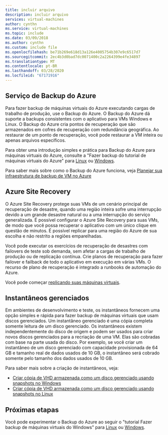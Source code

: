 ```yaml
---
title: incluir arquivo
description: incluir arquivo
services: virtual-machines
author: cynthn
ms.service: virtual-machines
ms.topic: include
ms.date: 03/09/2018
ms.author: cynthn
ms.custom: include file
ms.openlocfilehash: be71b269e618d13a126e4005754b307e9c6517d7
ms.sourcegitcommit: 2ec4b3d0bad7dc0071400c2a2264399e4fe34897
ms.translationtype: MT
ms.contentlocale: pt-BR
ms.lasthandoff: 03/28/2020
ms.locfileid: "67171916"
---
```

## <a name="azure-backup"></a>Serviço de Backup do Azure

Para fazer backup de máquinas virtuais do Azure executando cargas de trabalho de produção, use o Backup do Azure. O Backup do Azure dá suporte a backups consistentes com o aplicativo para VMs Windows e Linux. O Backup do Azure cria pontos de recuperação que são armazenados em cofres de recuperação com redundância geográfica. Ao restaurar de um ponto de recuperação, você pode restaurar a VM inteira ou apenas arquivos específicos. 

Para obter uma introdução simples e prática para Backup do Azure para máquinas virtuais do Azure, consulte a "Fazer backup do tutorial de máquinas virtuais do Azure" para [Linux](../articles/virtual-machines/linux/tutorial-backup-vms.md) ou [Windows](../articles/virtual-machines/windows/tutorial-backup-vms.md).

Para saber mais sobre como o Backup do Azure funciona, veja [Planejar sua infraestrutura de backup de VM no Azure](../articles/backup/backup-azure-vms-introduction.md)


## <a name="azure-site-recovery"></a>Azure Site Recovery

O Azure Site Recovery protege suas VMs de um cenário principal de recuperação de desastre, quando uma região inteira sofre uma interrupção devido a um grande desastre natural ou a uma interrupção do serviço generalizada. É possível configurar o Azure Site Recovery para suas VMs, de modo que você possa recuperar o aplicativo com um único clique em questão de minutos. É possível replicar para uma região do Azure de sua escolha e não restrito a regiões emparelhadas. 

Você pode executar os exercícios de recuperação de desastres com failovers de teste sob demanda, sem afetar a cargas de trabalho de produção ou de replicação contínua. Crie planos de recuperação para fazer failover e failback de todo o aplicativo em execução em várias VMs. O recurso de plano de recuperação é integrado a runbooks de automação do Azure.

Você pode começar [replicando suas máquinas virtuais](https://aka.ms/a2a-getting-started). 

## <a name="managed-snapshots"></a>Instantâneos gerenciados 

Em ambientes de desenvolvimento e teste, os instantâneos fornecem uma opção simples e rápida para fazer backup de máquinas virtuais que usam discos gerenciados. Um instantâneo gerenciado é uma cópia completa somente leitura de um disco gerenciado. Os instantâneos existem independentemente do disco de origem e podem ser usados para criar novos discos gerenciados para a recriação de uma VM. Elas são cobradas com base na parte usada do disco. Por exemplo, se você criar um instantâneo de um disco gerenciado com capacidade provisionada de 64 GB e tamanho real de dados usados de 10 GB, o instantâneo será cobrado somente pelo tamanho dos dados usados de 10 GB.  

Para saber mais sobre a criação de instantâneos, veja:

* [Criar cópia de VHD armazenada como um disco gerenciado usando snapshots no Windows](../articles/virtual-machines/windows/snapshot-copy-managed-disk.md)
* [Criar cópia de VHD armazenada como um disco gerenciado usando snapshots no Linux](../articles/virtual-machines/linux/snapshot-copy-managed-disk.md)



## <a name="next-steps"></a>Próximas etapas
Você pode experimentar o Backup do Azure ao seguir o "tutorial Fazer backup de máquinas virtuais do Windows" para [Linux](../articles/virtual-machines/linux/tutorial-backup-vms.md) ou [Windows](../articles/virtual-machines/windows/tutorial-backup-vms.md).
